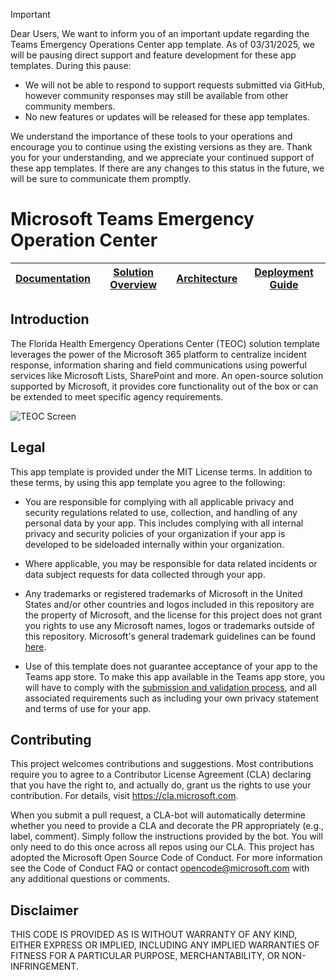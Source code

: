 > [!IMPORTANT]
> Dear Users,
We want to inform you of an important update regarding the Teams Emergency Operations Center app template. As of 03/31/2025, we will be pausing direct support and feature development for these app templates.
During this pause:
> - We will not be able to respond to support requests submitted via GitHub, however community responses may still be available from other community members.
> - No new features or updates will be released for these app templates.
> 
> We understand the importance of these tools to your operations and encourage you to continue using the existing versions as they are.
Thank you for your understanding, and we appreciate your continued support of these app templates. If there are any changes to this status in the future, we will be sure to communicate them promptly.
 
# Microsoft Teams Emergency Operation Center

| [Documentation](https://github.com/spsguru/FLH-emergency-operations-center/wiki) | [Solution Overview](https://github.com/spsguru/FLH-emergency-operations-center/wiki/Solution-Overview) | [Architecture](https://github.com/spsguru/FLH-emergency-operations-center/wiki/Architecture) | [Deployment Guide](https://github.com/spsguru/FLH-emergency-operations-center/wiki/Deployment-Guide) | 
| ---- | ---- | ---- | ---- |

## Introduction

The Florida Health Emergency Operations Center (TEOC) solution template leverages the power of the Microsoft 365 platform to centralize incident response, information sharing and field communications using powerful services like Microsoft Lists, SharePoint and more. An open-source solution supported by Microsoft, it provides core functionality out of the box or can be extended to meet specific agency requirements.

![TEOC Screen](./Wiki/Images/Dashboard.png)  

## Legal

This app template is provided under the MIT License terms. In addition to these terms, by using this app template you agree to the following:

- You are responsible for complying with all applicable privacy and security regulations related to use, collection, and handling of any personal data by your app. This includes complying with all internal privacy and security policies of your organization if your app is developed to be sideloaded internally within your organization.

- Where applicable, you may be responsible for data related incidents or data subject requests for data collected through your app.

- Any trademarks or registered trademarks of Microsoft in the United States and/or other countries and logos included in this repository are the property of Microsoft, and the license for this project does not grant you rights to use any Microsoft names, logos or trademarks outside of this repository. Microsoft's general trademark guidelines can be found [here](https://www.microsoft.com/en-us/legal/intellectualproperty/trademarks/usage/general.aspx).

- Use of this template does not guarantee acceptance of your app to the Teams app store. To make this app available in the Teams app store, you will have to comply with the [submission and validation process](https://docs.microsoft.com/en-us/microsoftteams/platform/concepts/deploy-and-publish/appsource/publish), and all associated requirements such as including your own privacy statement and terms of use for your app.

## Contributing

This project welcomes contributions and suggestions. Most contributions require you to agree to a Contributor License Agreement (CLA) declaring that you have the right to, and actually do, grant us the rights to use your contribution. For details, visit https://cla.microsoft.com.

When you submit a pull request, a CLA-bot will automatically determine whether you need to provide a CLA and decorate the PR appropriately (e.g., label, comment). Simply follow the instructions provided by the bot. You will only need to do this once across all repos using our CLA. This project has adopted the Microsoft Open Source Code of Conduct. For more information see the Code of Conduct FAQ or contact opencode@microsoft.com with any additional questions or comments.

## Disclaimer

THIS CODE IS PROVIDED AS IS WITHOUT WARRANTY OF ANY KIND, EITHER EXPRESS OR IMPLIED, INCLUDING ANY IMPLIED WARRANTIES OF FITNESS FOR A PARTICULAR PURPOSE, MERCHANTABILITY, OR NON-INFRINGEMENT.
